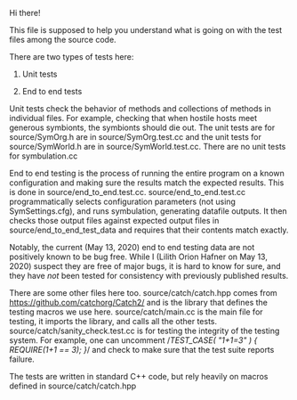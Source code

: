 Hi there!

This file is supposed to help you understand what is going on with the test files among the source code.

There are two types of tests here:

1. Unit tests

2. End to end tests

Unit tests check the behavior of methods and collections of methods in individual files. For example, checking that when hostile hosts meet generous symbionts, the symbionts should die out. The unit tests are for source/SymOrg.h are in source/SymOrg.test.cc and the unit tests for source/SymWorld.h are in source/SymWorld.test.cc. There are no unit tests for symbulation.cc

End to end testing is the process of running the entire program on a known configuration and making sure the results match the expected results. This is done in source/end_to_end.test.cc. source/end_to_end.test.cc programmatically selects configuration parameters (not using SymSettings.cfg), and runs symbulation, generating datafile outputs. It then checks those output files against expected output files in source/end_to_end_test_data and requires that their contents match exactly.

Notably, the current (May 13, 2020) end to end testing data are not positively known to be bug free. While I (Lilith Orion Hafner on May 13, 2020) suspect they are free of major bugs, it is hard to know for sure, and they have _not_ been tested for consistency with previously published results.

There are some other files here too. source/catch/catch.hpp comes from https://github.com/catchorg/Catch2/ and is the library that defines the testing macros we use here. source/catch/main.cc is the main file for testing, it imports the library, and calls all the other tests. source/catch/sanity_check.test.cc is for testing the integrity of the testing system. For example, one can uncomment 
/*TEST_CASE( "1+1=3" ) {
  REQUIRE(1+1 == 3);
}*/
and check to make sure that the test suite reports failure.


The tests are written in standard C++ code, but rely heavily on macros defined in source/catch/catch.hpp